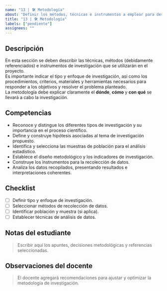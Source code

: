 ```yaml
---
name: "13 | 🛠️ Metodología"
about: "Definir los métodos, técnicas e instrumentos a emplear para desarrollar la investigación, asegurando coherencia con los objetivos y el problema planteado."
title: "13 | 🛠️ Metodología"
labels: ["pendiente"]
assignees: ""
---
```


## Descripción
En esta sección se deben describir las técnicas, métodos (debidamente referenciados) e instrumentos de investigación que se utilizarán en el proyecto.  
Es importante indicar el tipo y enfoque de investigación, así como los procedimientos, criterios, materiales y herramientas necesarios para responder a los objetivos y resolver el problema planteado.  
La metodología debe explicar claramente el **dónde**, **cómo** y **con qué** se llevará a cabo la investigación.

## Competencias
- Reconoce y distingue los diferentes tipos de investigación y su importancia en el proceso científico.  
- Define y construye hipótesis asociadas al tema de investigación propuesto.  
- Identifica y selecciona las muestras de población para el análisis estadístico.  
- Establece el diseño metodológico y los indicadores de investigación.  
- Construye los instrumentos para la recolección de datos.  
- Analiza los datos recopilados, presentando resultados e interpretaciones coherentes.

## Checklist
- [ ] Definir tipo y enfoque de investigación.  
- [ ] Seleccionar métodos de recolección de datos.  
- [ ] Identificar población y muestra (si aplica).  
- [ ] Establecer técnicas de análisis de datos.  

## Notas del estudiante
> Escribir aquí los apuntes, decisiones metodológicas y referencias seleccionadas.

## Observaciones del docente
> El docente agregará recomendaciones para ajustar y optimizar la metodología de investigación.
